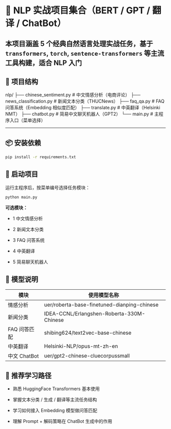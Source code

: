 # 💬 NLP 实战项目集合（BERT / GPT / 翻译 / ChatBot）

本项目涵盖 5 个经典自然语言处理实战任务，基于 `transformers`, `torch`, `sentence-transformers` 等主流工具构建，适合 NLP 入门
---

## 📂 项目结构
nlp/
├── chinese_sentiment.py # 中文情感分析（电商评论）
├── news_classification.py # 新闻文本分类（THUCNews）
├── faq_qa.py # FAQ 问答系统（Embedding 相似度匹配）
├── translate.py # 中英翻译（Helsinki NMT）
├── chatbot.py # 简易中文聊天机器人（GPT2）
└── main.py # 主程序入口（菜单选择）

---

## 📦 安装依赖

```bash
pip install -r requirements.txt
```

## 🚀 启动项目
运行主程序后，按菜单编号选择任务模块：

```bash
python main.py
```

**可选模块：**

- 1 中文情感分析

- 2 新闻文本分类

- 3 FAQ 问答系统

- 4 中英翻译

- 5 简易聊天机器人

## 📌 模型说明
| 模块         | 使用模型名称                                      |
| ---------- | ------------------------------------------- |
| 情感分析       | uer/roberta-base-finetuned-dianping-chinese |
| 新闻分类       | IDEA-CCNL/Erlangshen-Roberta-330M-Chinese   |
| FAQ 问答匹配   | shibing624/text2vec-base-chinese            |
| 中英翻译       | Helsinki-NLP/opus-mt-zh-en                  |
| 中文 ChatBot | uer/gpt2-chinese-cluecorpussmall            |

## 🧠 推荐学习路径
- 熟悉 HuggingFace Transformers 基本使用

- 掌握文本分类 / 生成 / 翻译等主流任务结构

- 学习如何接入 Embedding 模型做问答匹配

- 理解 Prompt + 解码策略在 ChatBot 生成中的作用

